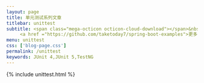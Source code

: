 ```yaml
---
layout: page
title: 单元测试系列文章
titlebar: unittest
subtitle: <span class="mega-octicon octicon-cloud-download"></span>&nbsp;&nbsp;
     <a href ="https://github.com/taketoday7/spring-boot-examples">更多Java单元测试精选教程，<font color="#EB9439">点我</font>查看！</a><br/>
menu: unittest
css: ['blog-page.css']
permalink: /unittest
keywords: JUnit 4,JUnit 5,TestNG
---
```


{% include unittest.html %}

